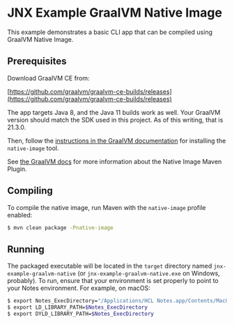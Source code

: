 # JNX Example GraalVM Native Image

This example demonstrates a basic CLI app that can be compiled using GraalVM Native Image.

## Prerequisites

Download GraalVM CE from:

[https://github.com/graalvm/graalvm-ce-builds/releases](https://github.com/graalvm/graalvm-ce-builds/releases)

The app targets Java 8, and the Java 11 builds work as well. Your GraalVM version should match the SDK used in this project. As of this writing, that is 21.3.0.

Then, follow the [instructions in the GraalVM documentation](https://www.graalvm.org/reference-manual/native-image/) for installing the `native-image` tool.

See [the GraalVM docs](https://www.graalvm.org/reference-manual/native-image/NativeImageMavenPlugin/) for more information about the Native Image Maven Plugin.

## Compiling

To compile the native image, run Maven with the `native-image` profile enabled:

```sh
$ mvn clean package -Pnative-image
```

## Running

The packaged executable will be located in the `target` directory named `jnx-example-graalvm-native` (or `jnx-example-graalvm-native.exe` on Windows, probably). To run, ensure that your environment is set properly to point to your Notes environment. For example, on macOS:

```sh
$ export Notes_ExecDirectory="/Applications/HCL Notes.app/Contents/MacOS"
$ export LD_LIBRARY_PATH=$Notes_ExecDirectory
$ export DYLD_LIBRARY_PATH=$Notes_ExecDirectory
```

